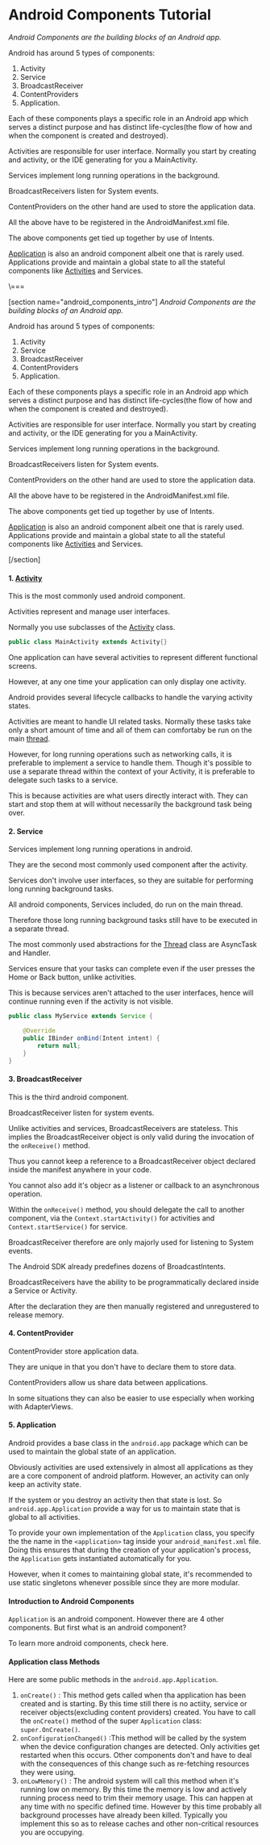 # Android Components Tutorial



_Android Components are the building blocks of an Android app._

Android has around 5 types of components:

1. Activity
2. Service
3. BroadcastReceiver
4. ContentProviders
5. Application.

Each of these components plays a specific role in an Android app which serves a distinct purpose and has distinct life-cycles(the flow of how and when the component is created and destroyed).


Activities are responsible for user interface. Normally you start by creating and activity, or the IDE generating for you a MainActivity.

Services implement long running operations in the background.

BroadcastReceivers listen for System events.

ContentProviders on the other hand are used to store the application data.

All the above have to be registered in the AndroidManifest.xml file.

The above components get tied up together by use of Intents.

[Application](https://camposha.info/android/application) is also an android component albeit one that is rarely used. Applications provide and maintain a global state to all the stateful components like [Activities](https://camposha.info/android/activity) and Services.

\\===

[section name="android_components_intro"] _Android Components are the building blocks of an Android app._

Android has around 5 types of components:

1. Activity
2. Service
3. BroadcastReceiver
4. ContentProviders
5. Application.

Each of these components plays a specific role in an Android app which serves a distinct purpose and has distinct life-cycles(the flow of how and when the component is created and destroyed).

Activities are responsible for user interface. Normally you start by creating and activity, or the IDE generating for you a MainActivity.

Services implement long running operations in the background.

BroadcastReceivers listen for System events.

ContentProviders on the other hand are used to store the application data.

All the above have to be registered in the AndroidManifest.xml file.

The above components get tied up together by use of Intents.

[Application](https://camposha.info/android/application) is also an android component albeit one that is rarely used. Applications provide and maintain a global state to all the stateful components like [Activities](https://camposha.info/android/activity) and Services.

[/section]

#### 1\. [Activity](https://camposha.info/android/activity)

This is the most commonly used android component.

Activities represent and manage user interfaces.

Normally you use subclasses of the [Activity](https://camposha.info/android/activity) class.

```java
public class MainActivity extends Activity{}
```

One application can have several activities to represent different functional screens.

However, at any one time your application can only display one activity.

Android provides several lifecycle callbacks to handle the varying activity states.

Activities are meant to handle UI related tasks. Normally these tasks take only a short amount of time and all of them can comfortaby be run on the main [thread](https://camposha.info/android/thread).

However, for long running operations such as networking calls, it is preferable to implement a service to handle them. Though it's possible to use a separate thread within the context of your Activity, it is preferable to delegate such tasks to a service.

This is because activities are what users directly interact with. They can start and stop them at will without necessarily the background task being over.

#### 2\. Service

Services implement long running operations in android.

They are the second most commonly used component after the activity.

Services don't involve user interfaces, so they are suitable for performing long running background tasks.

All android components, Services included, do run on the main thread.

Therefore those long running background tasks still have to be executed in a separate thread.

The most commonly used abstractions for the [Thread](https://camposha.info/android/thread) class are AsyncTask and Handler.

Services ensure that your tasks can complete even if the user presses the Home or Back button, unlike activities.

This is because services aren't attached to the user interfaces, hence will continue running even if the activity is not visible.

```java
public class MyService extends Service {

    @Override
    public IBinder onBind(Intent intent) {
        return null;
    }
}
```

#### 3\. BroadcastReceiver

This is the third android component.

BroadcastReceiver listen for system events.

Unlike activities and services, BroadcastReceivers are stateless. This implies the BroadcastReceiver object is only valid during the invocation of the `onReceive()` method.

Thus you cannot keep a reference to a BroadcastReceiver object declared inside the manifest anywhere in your code.

You cannot also add it's objecr as a listener or callback to an asynchronous operation.

Within the `onReceive()` method, you should delegate the call to another component, via the `Context.startActivity()` for activities and `Context.startService()` for service.

BroadcastReceiver therefore are only majorly used for listening to System events.

The Android SDK already predefines dozens of BroadcastIntents.

BroadcastReceivers have the ability to be programmatically declared inside a Service or Activity.

After the declaration they are then manually registered and unregustered to release memory.

#### 4\. ContentProvider

ContentProvider store application data.

They are unique in that you don't have to declare them to store data.

ContentProviders allow us share data between applications.

In some situations they can also be easier to use especially when working with AdapterViews.

#### 5\. Application

Android provides a base class in the `android.app` package which can be used to maintain the global state of an application.

Obviously activities are used extensively in almost all applications as they are a core component of android platform. However, an activity can only keep an activity state.

If the system or you destroy an activity then that state is lost. So `android.app.Application` provide a way for us to maintain state that is global to all activities.

To provide your own implementation of the `Application` class, you specify the the name in the `<application>` tag inside your `android_manifest.xml` file. Doing this ensures that during the creation of your application's process, the `Application` gets instantiated automatically for you.

However, when it comes to maintaining global state, it's recommended to use static singletons whenever possible since they are more modular.

#### Introduction to Android Components

`Application` is an android component. However there are 4 other components. But first what is an android component?

To learn more android components, check here.

#### Application class Methods

Here are some public methods in the `android.app.Application`.

1. `onCreate()` : This method gets called when tha application has been created and is starting. By this time still there is no actiity, service or receiver objects(excluding content providers) created. You have to call the `onCreate()` method of the super `Application` class: `super.OnCreate()`.
2. `onConfigurationChanged()` :This method will be called by the system when the device configuration changes are detected. Only activities get restarted when this occurs. Other components don't and have to deal with the consequences of this change such as re-fetching resources they were using.
3. `onLowMemory()` : The android system will call this method when it's running low on memory. By this time the memory is low and actively running process need to trim their memory usage. This can happen at any time with no specific defined time. However by this time probably all background processes have already been killed. Typically you implement this so as to release caches and other non-critical resources you are occupying.
